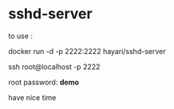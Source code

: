 # sshd-server
to use :

docker run -d -p 2222:2222 hayari/sshd-server

ssh root@localhost -p 2222


root password: **demo**



have nice time
